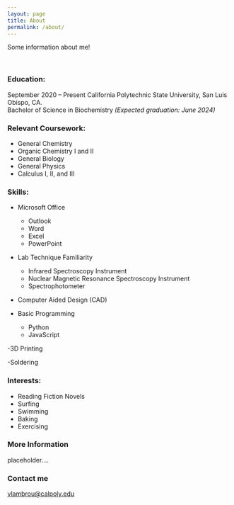 ```yaml
---
layout: page
title: About
permalink: /about/
---
```


Some information about me!

<br>

### Education:

September 2020 – Present 
California Polytechnic State University, San Luis Obispo, CA.	      
Bachelor of Science in Biochemistry	*(Expected graduation: June 2024)*



### Relevant Coursework: 

- General Chemistry
- Organic Chemistry I and II 
- General Biology
- General Physics
- Calculus I, II, and III




### Skills:

- Microsoft Office
  - Outlook
  - Word
  - Excel
  - PowerPoint 

- Lab Technique Familiarity
  - Infrared Spectroscopy Instrument
  - Nuclear Magnetic Resonance Spectroscopy Instrument
  - Spectrophotometer

- Computer Aided Design (CAD)

- Basic Programming
  - Python
  - JavaScript 

-3D Printing

-Soldering



### Interests:

- Reading Fiction Novels
- Surfing
- Swimming
- Baking
- Exercising 


### More Information

placeholder....


### Contact me

[vlambrou@calpoly.edu](mailto:vlambrou@calpoly.edu)
